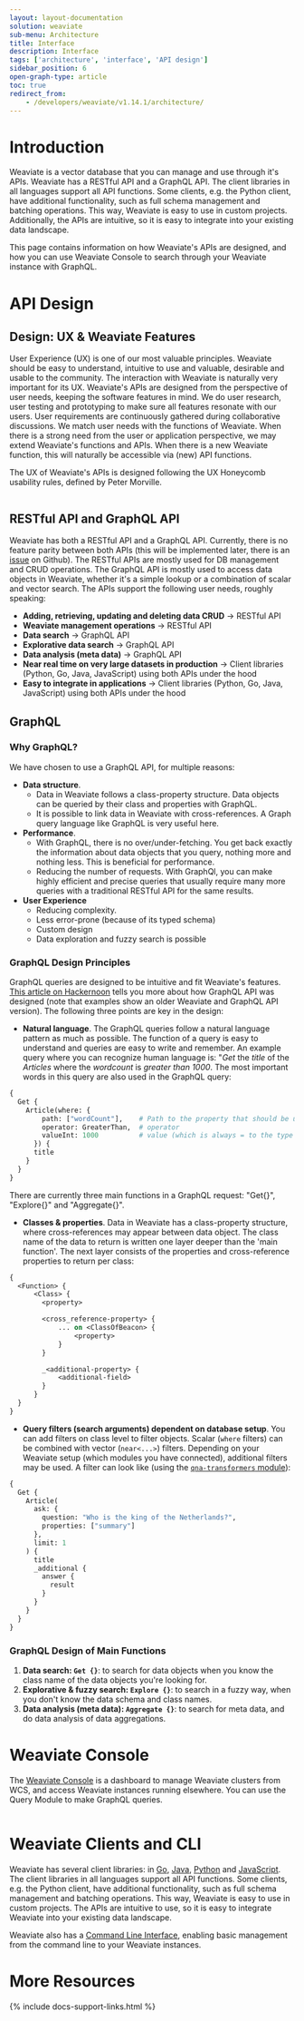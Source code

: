 ```yaml
---
layout: layout-documentation
solution: weaviate
sub-menu: Architecture
title: Interface
description: Interface
tags: ['architecture', 'interface', 'API design']
sidebar_position: 6
open-graph-type: article
toc: true
redirect_from:
    - /developers/weaviate/v1.14.1/architecture/
---
```


# Introduction

Weaviate is a vector database that you can manage and use through it's APIs. Weaviate has a RESTful API and a GraphQL API. The client libraries in all languages support all API functions. Some clients, e.g. the Python client, have additional functionality, such as full schema management and batching operations. This way, Weaviate is easy to use in custom projects. Additionally, the APIs are intuitive, so it is easy to integrate into your existing data landscape. 

This page contains information on how Weaviate's APIs are designed, and how you can use Weaviate Console to search through your Weaviate instance with GraphQL.

# API Design

## Design: UX & Weaviate Features

User Experience (UX) is one of our most valuable principles. Weaviate should be easy to understand, intuitive to use and valuable, desirable and usable to the community. The interaction with Weaviate is naturally very important for its UX. Weaviate's APIs are designed from the perspective of user needs, keeping the software features in mind. We do user research, user testing and prototyping to make sure all features resonate with our users. User requirements are continuously gathered during collaborative discussions. We match user needs with the functions of Weaviate. When there is a strong need from the user or application perspective, we may extend Weaviate's functions and APIs. When there is a new Weaviate function, this will naturally be accessible via (new) API functions.

<!-- The UX of Weaviate's APIs is designed following the [UX Honeycomb](https://semanticstudios.com/user_experience_design/) usability rules, defined by [Peter Morville](https://semanticstudios.com/about/).  -->
The UX of Weaviate's APIs is designed following the UX Honeycomb usability rules, defined by Peter Morville.

![<img src="/img/api-ux.png" width="250"/>](/img/api-ux.png "Weaviate's API is designed following the UX Honeycomb")

## RESTful API and GraphQL API

Weaviate has both a RESTful API and a GraphQL API. Currently, there is no feature parity between both APIs (this will be implemented later, there is an [issue](https://github.com/semi-technologies/weaviate/issues/1540) on Github). The RESTful APIs are mostly used for DB management and CRUD operations. The GraphQL API is mostly used to access data objects in Weaviate, whether it's a simple lookup or a combination of scalar and vector search. The APIs support the following user needs, roughly speaking:

* **Adding, retrieving, updating and deleting data CRUD** -> RESTful API
* **Weaviate management operations** -> RESTful API 
* **Data search** -> GraphQL API
* **Explorative data search** -> GraphQL API
* **Data analysis (meta data)** -> GraphQL API
* **Near real time on very large datasets in production** -> Client libraries (Python, Go, Java, JavaScript) using both APIs under the hood
* **Easy to integrate in applications** -> Client libraries (Python, Go, Java, JavaScript) using both APIs under the hood

## GraphQL 

### Why GraphQL?
We have chosen to use a GraphQL API, for multiple reasons:
* **Data structure**. 
  * Data in Weaviate follows a class-property structure. Data objects can be queried by their class and properties with GraphQL. 
  * It is possible to link data in Weaviate with cross-references. A Graph query language like GraphQL is very useful here.
* **Performance**.
  * With GraphQL, there is no over/under-fetching. You get back exactly the information about data objects that you query, nothing more and nothing less. This is beneficial for performance.
  * Reducing the number of requests. With GraphQl, you can make highly efficient and precise queries that usually require many more queries with a traditional RESTful API for the same results.
* **User Experience**
  * Reducing complexity. 
  * Less error-prone (because of its typed schema)
  * Custom design
  * Data exploration and fuzzy search is possible

### GraphQL Design Principles
GraphQL queries are designed to be intuitive and fit Weaviate's features. [This article on Hackernoon](https://hackernoon.com/how-weaviates-graphql-api-was-designed-t93932tl) tells you more about how GraphQL API was designed (note that examples show an older Weaviate and GraphQL API version). The following three points are key in the design: 

* **Natural language**. The GraphQL queries follow a natural language pattern as much as possible. The function of a query is easy to understand and queries are easy to write and remember. An example query where you can recognize human language is: "*Get* the *title* of the *Articles* where the *wordcount* is *greater than* *1000*. The most important words in this query are also used in the GraphQL query:

```graphql
{
  Get {
    Article(where: {
        path: ["wordCount"],    # Path to the property that should be used
        operator: GreaterThan,  # operator
        valueInt: 1000          # value (which is always = to the type of the path property)
      }) {
      title
    }
  }
}
```

There are currently three main functions in a GraphQL request: "Get{}", "Explore{}" and "Aggregate{}". 

* **Classes & properties**. Data in Weaviate has a class-property structure, where cross-references may appear between data object. The class name of the data to return is written one layer deeper than the 'main function'. The next layer consists of the properties and cross-reference properties to return per class:

```graphql
{
  <Function> {
      <Class> {
        <property>

        <cross_reference-property> {
            ... on <ClassOfBeacon> {
                <property>
            }
        }

        _<additional-property> {
            <additional-field>
        }
      }
  }
}
```

* **Query filters (search arguments) dependent on database setup**. You can add filters on class level to filter objects. Scalar (`where` filters) can be combined with vector (`near<...>`) filters. Depending on your Weaviate setup (which modules you have connected), additional filters may be used. A filter can look like (using the [`qna-transformers` module](../reader-generator-modules/qna-transformers.html)):

```graphql
{
  Get {
    Article(
      ask: {
        question: "Who is the king of the Netherlands?",
        properties: ["summary"]
      }, 
      limit: 1
    ) {
      title
      _additional {
        answer {
          result
        }
      }
    }
  }
}
```

### GraphQL Design of Main Functions

1. **Data search: `Get {}`**: to search for data objects when you know the class name of the data objects you're looking for.
2. **Explorative & fuzzy search: `Explore {}`**: to search in a fuzzy way, when you don't know the data schema and class names.
3. **Data analysis (meta data): `Aggregate {}`**: to search for meta data, and do data analysis of data aggregations. 

# Weaviate Console

The [Weaviate Console](https://console.semi.technology/) is a dashboard to manage Weaviate clusters from WCS, and access Weaviate instances running elsewhere. You can use the Query Module to make GraphQL queries.

![<img src="/img/console-capture.png" width="250"/>](/img/console-capture.png "GraphQL Query Module in Weaviate Console")

# Weaviate Clients and CLI

Weaviate has several client libraries: in [Go](../client-libraries/go.html), [Java](../client-libraries/java.html), [Python](../client-libraries/python.html) and [JavaScript](../client-libraries/javascript.html). The client libraries in all languages support all API functions. Some clients, e.g. the Python client, have additional functionality, such as full schema management and batching operations. This way, Weaviate is easy to use in custom projects. The APIs are intuitive to use, so it is easy to integrate Weaviate into your existing data landscape. 

Weaviate also has a [Command Line Interface](../client-libraries/cli.html), enabling basic management from the command line to your Weaviate instances.

# More Resources

{% include docs-support-links.html %}





